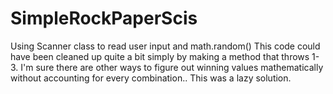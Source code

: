 # SimpleRockPaperScis
Using Scanner class to read user input and math.random()
This code could have been cleaned up quite a bit simply by making a method that throws 1-3.
I'm sure there are other ways to figure out winning values mathematically without accounting for every combination..
This was a lazy solution.
